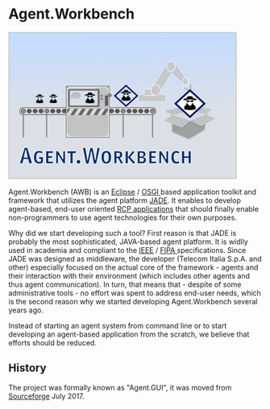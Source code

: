 # Agent.Workbench

![](/eclipseProjects/org.agentgui/bundles/org.agentgui.core/splash.png)

Agent.Workbench \(AWB\) is an [Eclipse](https://www.eclipse.org/) / [OSGI ](https://www.osgi.org/)based application toolkit and framework that utilizes the agent platform [JADE](http://jade.tilab.com/). It enables to develop agent-based, end-user oriented [RCP applications](http://www.vogella.com/tutorials/EclipseRCP/article.html) that should finally enable non-programmers to use agent technologies for their own purposes.

Why did we start developing such a tool? First reason is that JADE is probably the most sophisticated, JAVA-based agent platform. It is widlly used in academia and compliant to the [IEEE](https://www.ieee.org) / [FIPA ](http://www.fipa.org/)specifications. Since JADE was designed as middleware, the developer \(Telecom Italia S.p.A. and other\) especially focused on the actual core of the framework - agents and their interaction with their environment \(which includes other agents and thus agent communication\). In turn, that means that - despite of some administrative tools - no effort was spent to address end-user needs, which is the second reason why we started developing Agent.Workbench several years ago.

Instead of starting an agent system from command line or to start developing an agent-based application from the scratch, we believe that efforts should be reduced.

## History

The project was formally known as "Agent.GUI", it was moved from [Sourceforge](https://sourceforge.net/projects/agentgui/) July 2017.

